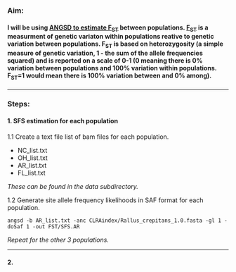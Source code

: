 
### Aim: 
#### I will be using [ANGSD to estimate F<sub>ST</sub>](http://www.popgen.dk/angsd/index.php/Fst) between populations. [F<sub>ST</sub>](https://www.nature.com/articles/nrg2611) is a measurment of genetic variaton within populations reative to genetic variation between populations.  F<sub>ST</sub> is based on heterozygosity (a simple measure of genetic variation, 1 - the sum of the allele frequencies squared) and is reported on a scale of 0-1 (0 meaning there is 0% variation between populations and 100% variation within populations.  F<sub>ST</sub>=1  would mean there is 100% variation between and 0% among).
---
### Steps:  
#### 1. SFS estimation for each population
1.1 Create a text file list of bam files for each population. 
- NC_list.txt
- OH_list.txt
- AR_list.txt
- FL_list.txt  

*These can be found in the data subdirectory.*

1.2 Generate site allele frequency likelihoods in SAF format for each population.
```
angsd -b AR_list.txt -anc CLRAindex/Rallus_crepitans_1.0.fasta -gl 1 -doSaf 1 -out FST/SFS.AR
```
*Repeat for the other 3 populations.*

---
#### 2.
